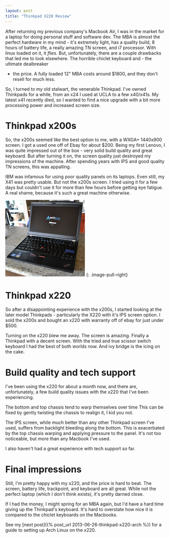 ```yaml
---
layout: post
title: "Thinkpad X220 Review"
---
```


After returning my previous company's Macbook Air, I was in the market for a
laptop for doing personal stuff and software dev. The MBA is almost the perfect
hardware in my mind - it's extremely light, has a quality build, 8 hours of
battery life, a really amazing TN screen, and i7 processor.  With linux loaded
on it, it _flies_. But, unfortunately, there are a couple drawbacks that led me
to look elsewhere. The horrible chiclet keyboard and - the ultimate dealbreaker
- the price. A fully loaded 12" MBA costs around $1800, and they don't resell
  for much less.

So, I turned to my old stalwart, the venerable Thinkpad. I've owned Thinkpads for
a while, from an x24 I used at UCLA to a few x40/x41s. My latest x41 recently
died, so I wanted to find a nice upgrade with a bit more processing power and
increased screen size.

Thinkpad x200s
==============

So, the x200s seemed like the best option to me, with a WXGA+ 1440x900 screen.
I got a used one off of Ebay for about $200. Being my first Lenovo, I was quite
impressed out of the box - very solid build quality and great keyboard. But
after turning it on, the screen quality just destroyed my impressions of the
machine. After spending years with IPS and good quality TN screens, this was
appalling.

IBM was infamous for using poor quality panels on its laptops. Even still, my
X41 was pretty usable. But not the x200s screen. I tried using it for a few
days but couldn't use it for more than few hours before getting eye fatigue. A
real shame, because it's such a great machine otherwise.

![My X220](/images/james-x220.png)
{: .image-pull-right}

Thinkpad x220
=============

So after a disappointing experience with the x200s, I started looking at the
later model Thinkpads - particularly the X220 with it's IPS screen option. I
sold the x200s and bought an x220 with warranty off of ebay for just under $500.

Turning on the x220 blew me away. The screen is amazing. Finally a Thinkpad
with a decent screen. With the tried and true scissor switch keyboard I had the
best of both worlds now. And ivy bridge is the icing on the cake.

Build quality and tech support
==============================

I've been using the x220 for about a month now, and there are, unfortunately, a
few build quality issues with the x220 that I've been experiencing.

The bottom and top chassis tend to warp themselves over time This can be fixed
by gently twisting the chassis to realign it, I kid you not.

The IPS screen, while much better than any other Thinkpad screen I've used,
suffers from backlight bleeding along the bottom. This is exacerbated by the
top chassis warping and applying pressure to the panel. It's not too
noticeable, but more than any Macbook I've used.

I also haven't had a great experience with tech support so far.

Final impressions
=================

Still, I'm pretty happy with my x220, and the price is hard to beat. The
screen, battery life, trackpoint, and keyboard are all great. While not the
perfect laptop (which I don't think exists), it's pretty darned close.

If I had the money, I might spring for an MBA again, but I'd have a hard time
giving up the Thinkpad's keyboard. It's hard to overstate how nice it is
compared to the chiclet keyboards on the Macbooks.

See my [next post]({% post_url 2013-06-26-thinkpad-x220-arch %}) for a guide to
setting up Arch Linux on the x220.
